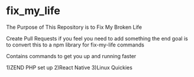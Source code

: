 # fix_my_life

The Purpose of This Repository is to Fix My Broken Life

Create Pull Requests if you feel you need to add something the end goal is to convert this to a npm library for fix-my-life commands

Contains commands to get you up and running faster 

1)ZEND PHP set up
2)React Native 
3)Linux Quickies
